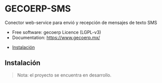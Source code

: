 
# GECOERP-SMS
Conector web-service para envió y recepción de mensajes de texto SMS

* Free software: gecoerp Licence (LGPL-v3)
* Documentation: https://www.gecoerp.mx/

- [Instalación](#instalación)

## Instalación

> Nota: el proyecto se encuentra en desarrollo.
